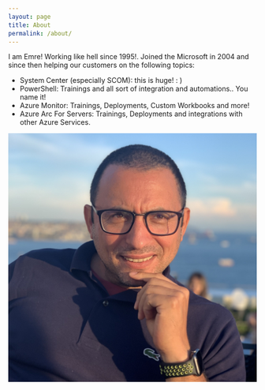 ```yaml
---
layout: page
title: About
permalink: /about/
---
```


I am Emre! Working like hell since 1995!. Joined the Microsoft in 2004 and since then helping our customers on the following topics: 
- System Center (especially SCOM): this is huge! : ) 
- PowerShell: Trainings and all sort of integration and automations.. You name it!
- Azure Monitor: Trainings, Deployments, Custom Workbooks and more!
- Azure Arc For Servers: Trainings, Deployments and integrations with other Azure Services. 

![](/assets/images/misc/me.jpg)